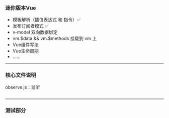 ### 迷你版本Vue

- 模板解析（插值表达式 和 指令）✅
- 发布订阅者模式 ✅
- v-model 双向数据绑定
- vm.$data && vm.$methods 挂载到 vm 上
- Vue组件写法
- Vue生命周期
- ......

---

### 核心文件说明

observe.js：监听

```js
```



---

### 测试部分



